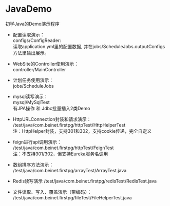 # JavaDemo
初学Java的Demo演示程序

- 配置读取演示：  
configs/ConfigReader:   
读取application.yml里的配置数据, 并在jobs/ScheduleJobs.outputConfigs方法里输出展示。  

- WebSite的Controller使用演示：  
controller/MainController

- 计划任务使用演示：  
jobs/ScheduleJobs

- mysql读写演示：  
mysql/MySqlTest  
有JPA操作 和 Jdbc批量插入2类Demo

- HttpURLConnection封装和请求演示：  
/test/java/com.beinet.firstpg/httpTest/HttpHelperTest  
注：HttpHelper封装，支持301和302，支持cookie传递，完全自定义  

- feign进行api调用演示：  
/test/java/com.beinet.firstpg/httpTest/FeignTest  
注：不支持301/302，但支持Eureka服务名调用

- 数组排序方法演示：  
/test/java/com.beinet.firstpg/arrayTest/ArrayTest.java

- Redis读写演示
/test/java/com.beinet.firstpg/redisTest/RedisTest.java

- 文件读取、写入、覆盖演示（带编码）：
/test/java/com.beinet.firstpg/fileTest/FileHelperTest.java